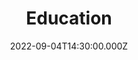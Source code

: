 ---
video:
  type: vimeo
  id: 746577228
speaker:
  permalink: bart-wilkins
  name: Bart Wilkins
title: Education
image: https://i.imgur.com/LxilVF6.png
date: 2022-09-04T14:30:00.000Z
series: "hot-topics-vol-3"
---
